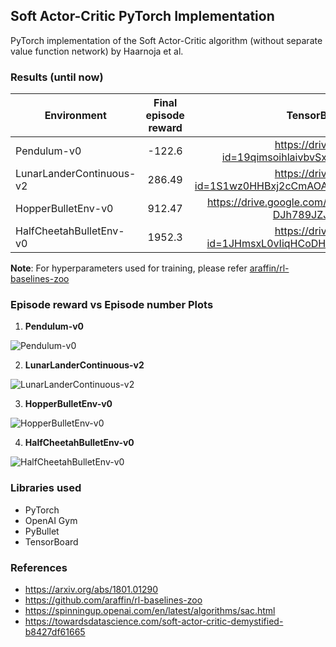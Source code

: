 ## Soft Actor-Critic PyTorch Implementation

PyTorch implementation of the Soft Actor-Critic algorithm (without separate value function network) by Haarnoja et al.

### Results (until now)
| Environment     | Final episode reward     | TensorBoard events file link
| ----------------| :-----------------------:|----------------------------:|
| Pendulum-v0     | -122.6                   |https://drive.google.com/open?id=19qimsoihlaivbvSxhY9VcXS7IhuGUaEx                             |
| LunarLanderContinuous-v2 | 286.49          |https://drive.google.com/open?id=1S1wz0HHBxj2cCmAOAxgMN9C61oAjQc7u                            |
|HopperBulletEnv-v0        | 912.47          |https://drive.google.com/open?id=1yrkyXH_-DJh789JZJVs0hOxOd29B2Eox                             |
|HalfCheetahBulletEnv-v0   | 1952.3            |https://drive.google.com/open?id=1JHmsxL0vIiqHCoDH_ebvCFJLR7ya0CqQ                             | 

**Note**: For hyperparameters used for training, please refer [araffin/rl-baselines-zoo](https://github.com/araffin/rl-baselines-zoo/blob/master/hyperparams/sac.yml)

### Episode reward vs Episode number Plots

1. **Pendulum-v0**

![Pendulum-v0](https://github.com/ajaysub110/sac-pytorch/blob/master/plots/Pendulum-v0.png)

2. **LunarLanderContinuous-v2**

![LunarLanderContinuous-v2](https://github.com/ajaysub110/sac-pytorch/blob/master/plots/LunarLander-v2.png)

3. **HopperBulletEnv-v0**

![HopperBulletEnv-v0](https://github.com/ajaysub110/sac-pytorch/blob/master/plots/HopperBulletEnv-v0.svg)

4. **HalfCheetahBulletEnv-v0**

![HalfCheetahBulletEnv-v0](https://github.com/ajaysub110/sac-pytorch/blob/master/plots/HalfCheetahBulletEnv-v0-more_epis.svg)

### Libraries used
- PyTorch
- OpenAI Gym
- PyBullet
- TensorBoard

### References
- https://arxiv.org/abs/1801.01290
- https://github.com/araffin/rl-baselines-zoo
- https://spinningup.openai.com/en/latest/algorithms/sac.html
- https://towardsdatascience.com/soft-actor-critic-demystified-b8427df61665
